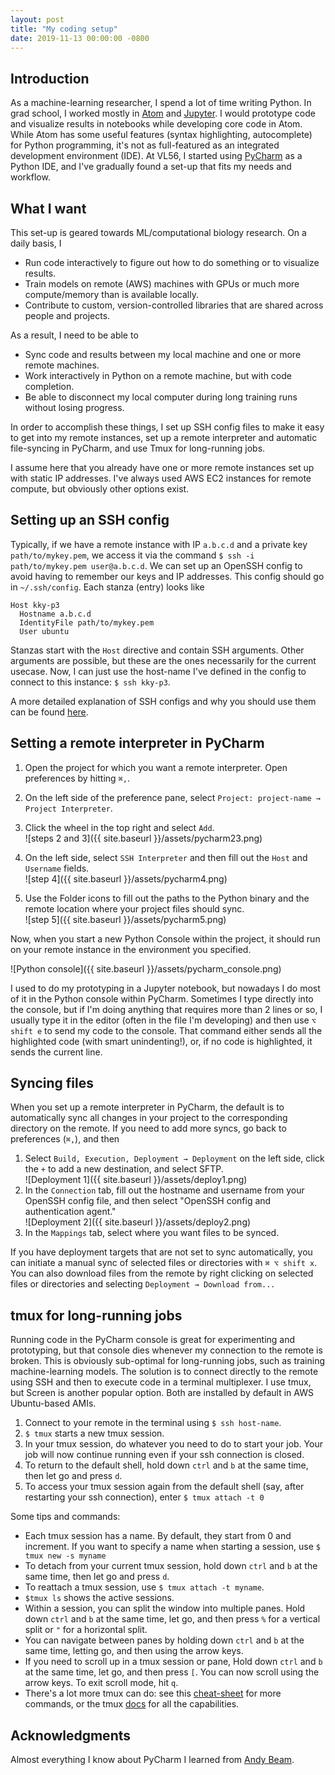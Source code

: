 ```yaml
---
layout: post
title: "My coding setup"
date: 2019-11-13 00:00:00 -0800
---
```

## Introduction

As a machine-learning researcher, I spend a lot of time writing Python. In grad school, I worked mostly in [Atom](https://atom.io) and [Jupyter](https://jupyter.org). I would prototype code and visualize results in notebooks while developing core code in Atom. While Atom has some useful features (syntax highlighting, autocomplete) for Python programming, it's not as full-featured as an integrated development environment (IDE). At VL56, I started using [PyCharm](https://www.jetbrains.com/pycharm/) as a Python IDE, and I've gradually found a set-up that fits my needs and workflow. 

## What I want

This set-up is geared towards ML/computational biology research. On a daily basis, I 

- Run code interactively to figure out how to do something or to visualize results. 
- Train models on remote (AWS) machines with GPUs or much more compute/memory than is available locally. 
- Contribute to custom, version-controlled libraries that are shared across people and projects. 

As a result, I need to be able to 

- Sync code and results between my local machine and one or more remote machines. 
- Work interactively in Python on a remote machine, but with code completion. 
- Be able to disconnect my local computer during long training runs without losing progress. 

In order to accomplish these things, I set up SSH config files to make it easy to get into my remote instances, set up a remote interpreter and automatic file-syncing in PyCharm, and use Tmux for long-running jobs. 

I assume here that you already have one or more remote instances set up with static IP addresses. I've always used AWS EC2 instances for remote compute, but obviously other options exist. 

## Setting up an SSH config
Typically, if we have a remote instance with IP `a.b.c.d` and a private key `path/to/mykey.pem`, we access it via the command `$ ssh -i path/to/mykey.pem user@a.b.c.d`. We can set up an OpenSSH config to avoid having to remember our keys and IP addresses. This config should go in `~/.ssh/config`. Each stanza (entry) looks like

```
Host kky-p3
  Hostname a.b.c.d
  IdentityFile path/to/mykey.pem
  User ubuntu
```

Stanzas start with the `Host` directive and contain SSH arguments. Other arguments are possible, but these are the ones necessarily for the current usecase. Now, I can just use the host-name I've defined in the config to connect to this instance: `$ ssh kky-p3`. 

A more detailed explanation of SSH configs and why you should use them can be found [here](https://medium.com/tarkalabs/ssh-simplified-using-ssh-config-161406ba75d7).

## Setting a remote interpreter in PyCharm

1. Open the project for which you want a remote interpreter. Open preferences by hitting `⌘,`. 
2. On the left side of the preference pane, select `Project: project-name → Project Interpreter`.
3. Click the wheel in the top right and select `Add`.  
![steps 2 and 3]({{ site.baseurl }}/assets/pycharm23.png)

4.  On the left side, select `SSH Interpreter` and then fill out the `Host` and `Username` fields.  
![step 4]({{ site.baseurl }}/assets/pycharm4.png)
5. Use the Folder icons to fill out the paths to the Python binary and the remote location where your project files should sync.  
![step 5]({{ site.baseurl }}/assets/pycharm5.png)

Now, when you start a new Python Console within the project, it should run on your remote instance in the environment you specified. 

![Python console]({{ site.baseurl }}/assets/pycharm_console.png)

I used to do my prototyping in a Jupyter notebook, but nowadays I do most of it in the Python console within PyCharm. Sometimes I type directly into the console, but if I'm doing anything that requires more than 2 lines or so, I usually type it in the editor (often in the file I'm developing) and then use `⌥ shift e` to send my code to the console. That command either sends all the highlighted code (with smart unindenting!), or, if no code is highlighted, it sends the current line. 

## Syncing files

When you set up a remote interpreter in PyCharm, the default is to automatically sync all changes in your project to the corresponding directory on the remote. If you need to add more syncs, go back to preferences (`⌘,`), and then

1. Select `Build, Execution, Deployment → Deployment` on the left side, click the `+` to add a new destination, and select SFTP.  
![Deployment 1]({{ site.baseurl }}/assets/deploy1.png)
2. In the `Connection` tab, fill out the hostname and username from your OpenSSH config file, and then select "OpenSSH config and authentication agent."  
![Deployment 2]({{ site.baseurl }}/assets/deploy2.png)
3. In the `Mappings` tab, select where you want files to be synced. 

If you have deployment targets that are not set to sync automatically, you can initiate a manual sync of selected files or directories with `⌘ ⌥ shift x`. You can also download files from the remote by right clicking on selected files or directories and selecting `Deployment → Download from...`

## tmux for long-running jobs

Running code in the PyCharm console is great for experimenting and prototyping, but that console dies whenever my connection to the remote is broken. This is obviously sub-optimal for long-running jobs, such as training machine-learning models. The solution is to connect directly to the remote using SSH and then to execute code in a terminal multiplexer. I use tmux, but Screen is another popular option. Both are installed by default in AWS Ubuntu-based AMIs. 

1. Connect to your remote in the terminal using `$ ssh host-name`. 
2. `$ tmux` starts a new tmux session. 
3. In your tmux session, do whatever you need to do to start your job. Your job will now continue running even if your ssh connection is closed. 
4. To return to the default shell, hold down `ctrl` and `b` at the same time, then let go and press `d`. 
5. To access your tmux session again from the default shell (say, after restarting your ssh connection), enter `$ tmux attach -t 0`

Some tips and commands: 

- Each tmux session has a name. By default, they start from 0 and increment. If you want to specify a name when starting a session, use `$ tmux new -s myname`
- To detach from your current tmux session, hold down `ctrl` and `b` at the same time, then let go and press `d`. 
- To reattach a tmux session, use `$ tmux attach -t myname`. 
- `$tmux ls` shows the active sessions. 
- Within a session, you can split the window into multiple panes. Hold down `ctrl` and `b` at the same time, let go, and then press `%` for a vertical split or `"` for a horizontal split. 
- You can navigate between panes by holding down `ctrl` and `b` at the same time, letting go, and then using the arrow keys. 
- If you need to scroll up in a tmux session or pane, Hold down `ctrl` and `b` at the same time, let go, and then press `[`. You can now scroll using the arrow keys. To exit scroll mode, hit `q`. 
- There's a lot more tmux can do: see this [cheat-sheet](https://gist.github.com/MohamedAlaa/2961058) for more commands, or the tmux [docs](https://tmuxguide.readthedocs.io/en/latest/tmux/tmux.html) for all the capabilities.


## Acknowledgments

Almost everything I know about PyCharm I learned from [Andy Beam](http://beamlab.org/). 